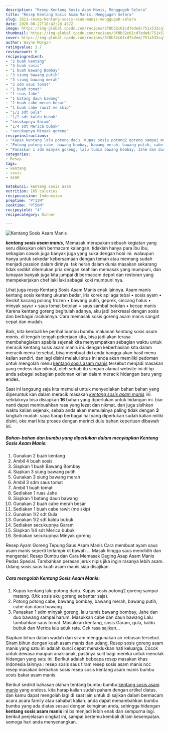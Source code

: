 ```yaml
---
description: "Resep Kentang Sosis Asam Manis, Menggugah Selera"
title: "Resep Kentang Sosis Asam Manis, Menggugah Selera"
slug: 2611-resep-kentang-sosis-asam-manis-menggugah-selera
date: 2020-08-27T18:42:28.457Z
image: https://img-global.cpcdn.com/recipes/3f8b32c61cd7eded/751x532cq70/kentang-sosis-asam-manis-foto-resep-utama.jpg
thumbnail: https://img-global.cpcdn.com/recipes/3f8b32c61cd7eded/751x532cq70/kentang-sosis-asam-manis-foto-resep-utama.jpg
cover: https://img-global.cpcdn.com/recipes/3f8b32c61cd7eded/751x532cq70/kentang-sosis-asam-manis-foto-resep-utama.jpg
author: Wayne Morgan
ratingvalue: 3.7
reviewcount: 6
recipeingredient:
- "2 buah kentang"
- "4 buah sosis"
- "1 buah Bawang Bombay"
- "3 siung bawang putih"
- "3 siung bawang merah"
- "3 sdm saus tomat"
- "1 buah tomat"
- "1 ruas Jahe"
- "1 batang daun bawang"
- "2 buah cabe merah besar"
- "1 buah cabe rawit me skip"
- "1/2 sdt Gula"
- "1/2 sdt kaldu bubuk"
- "secukupnya Garam"
- "1/4 sdt Merica bubuk"
- "secukupnya Minyak goreng"
recipeinstructions:
- "Kupas kentang lalu potong dadu. Kupas sosis potong2 goreng sampai matang. (Utk sosis aku goreng sebentar saja)."
- "Potong potong cabe, bawang bombay, bawang merah, bawang putih, cabe dan daun bawang."
- "Panaskan 1 sdm minyak goreng, lalu tumis bawang bombay, Jahe dan duo bawang sampai harum. Masukkan cabe dan daun bawang Lalu tambahkan saus tomat. Masukkan kentang, sosis Garam, gula, kaldu bubuk dan Merica lalu aduk rata. Cek rasa sajikan..."
categories:
- Resep
tags:
- kentang
- sosis
- asam

katakunci: kentang sosis asam 
nutrition: 165 calories
recipecuisine: Indonesian
preptime: "PT13M"
cooktime: "PT56M"
recipeyield: "4"
recipecategory: Dinner

---
```



![Kentang Sosis Asam Manis](https://img-global.cpcdn.com/recipes/3f8b32c61cd7eded/751x532cq70/kentang-sosis-asam-manis-foto-resep-utama.jpg)

<b><i>kentang sosis asam manis</i></b>, Memasak merupakan sebuah kegiatan yang seru dilakukan oleh bermacam kalangan. tidaklah hanya para ibu ibu, sebagian cowok juga banyak juga yang suka dengan hobi ini. walaupun hanya untuk sekedar kebersamaan dengan teman atau memang sudah menjadi passion dalam dirinya. tak heran dalam dunia masakan sekarang tidak sedikit ditemukan pria dengan keahlian memasak yang mumpuni, dan lumayan banyak juga kita jumpai di bermacam depot dan restoran yang mempekerjakan chef laki laki sebagai koki mumpuni nya.

Lihat juga resep Kentang Sosis Asam Manis enak lainnya. Asam manis kentang sosis kentang ukuran bedar, iris korek api aga tebal • sosis ayam • Sesikit kacang polong frozen • bawang putih, geprek, cincang halus • minyak sayur • saus tomat botolan • saus sambal botolan • kecap manis Karena kentang goreng begitulah adanya, aku jadi berkreasi dengan sosis dan berbagai racikannya. Cara memasak sosis goreng asam manis sangat cepat dan mudah.

Baik, kita kembali ke perihal bumbu bumbu makanan <i>kentang sosis asam manis</i>. di tengah tengah pekerjaan kita, bisa jadi akan terasa membahagiakan apabila sejenak kita menyempatkan sebagian waktu untuk meracik kentang sosis asam manis ini. dengan keberhasilan kita dalam meracik menu tersebut, bisa membuat diri anda bangga akan hasil menu kalian sendiri. dan lagi disini melalui situs ini anda akan memiliki pedoman untuk mengolah menu <u>kentang sosis asam manis</u> tersebut menjadi masakan yang endess dan nikmat, oleh sebab itu simpan alamat website ini di hp anda sebagai sebagian pedoman kalian dalam meracik hidangan baru yang endes.


Saat ini langsung saja kita memulai untuk menyediakan bahan bahan yang diperuntuk kan dalam meracik masakan <u><i>kentang sosis asam manis</i></u> ini. setidaknya bisa disiapkan <b>16</b> bahan yang diperlukan untuk hidangan ini. biar nanti dapat membuahkan rasa yang lezat dan nikmat. dan juga sisihkan waktu kalian sejenak, sebab anda akan memulainya paling tidak dengan <b>3</b> langkah mudah. saya harap berbagai hal yang diperlukan sudah kalian miliki disini, oke mari kita proses dengan merinci dulu bahan keperluan dibawah ini.

<!--inarticleads1-->

##### Bahan-bahan dan bumbu yang diperlukan dalam menyiapkan Kentang Sosis Asam Manis:

1. Gunakan 2 buah kentang
1. Ambil 4 buah sosis
1. Siapkan 1 buah Bawang Bombay
1. Siapkan 3 siung bawang putih
1. Gunakan 3 siung bawang merah
1. Ambil 3 sdm saus tomat
1. Ambil 1 buah tomat
1. Sediakan 1 ruas Jahe
1. Siapkan 1 batang daun bawang
1. Gunakan 2 buah cabe merah besar
1. Sediakan 1 buah cabe rawit (me skip)
1. Gunakan 1/2 sdt Gula
1. Gunakan 1/2 sdt kaldu bubuk
1. Sediakan secukupnya Garam
1. Siapkan 1/4 sdt Merica bubuk
1. Sediakan secukupnya Minyak goreng


Resep Ayam Goreng Tepung Saus Asam Manis Cara membuat ayam saus asam manis seperti terlampir di bawah … Masak hingga saus mendidih dan mengental. Resep Bumbu dan Cara Memasak Daging Asap Asam Manis Pedas Spesial. Tambahkan perasan jeruk nipis jika ingin rasanya lebih asam. Udang sosis saus kuah asam manis siap disajikan. 

<!--inarticleads2-->

##### Cara mengolah Kentang Sosis Asam Manis:

1. Kupas kentang lalu potong dadu. Kupas sosis potong2 goreng sampai matang. (Utk sosis aku goreng sebentar saja).
1. Potong potong cabe, bawang bombay, bawang merah, bawang putih, cabe dan daun bawang.
1. Panaskan 1 sdm minyak goreng, lalu tumis bawang bombay, Jahe dan duo bawang sampai harum. Masukkan cabe dan daun bawang Lalu tambahkan saus tomat. Masukkan kentang, sosis Garam, gula, kaldu bubuk dan Merica lalu aduk rata. Cek rasa sajikan...


Siapkan bihun dalam wadah dan siram menggunakan air rebusan tersebut. Siram bihun dengan kuah asam manis dan udang. Resep sosis goreng asam manis yang satu ini adalah kunci cepat menaklukkan hati keluarga. Cocok untuk dewasa maupun anak-anak, pastinya sulit bagi mereka untuk menolak hidangan yang satu ini. Berikut adalah bebeapa resep masakan khas indonesia lainnya : resep sosis saus tiram resep sosis asam manis ncc resep masakan berbahan sosis resep sosis kentang asam manis bumbu sosis bakar asam manis. 

Berikut sedikit bahasan olahan tentang bumbu bumbu <u>kentang sosis asam manis</u> yang endess. kita harap kalian sudah paham dengan artikel diatas, dan kamu dapat mengolah lagi di saat lain untuk di sajikan dalam bermacam acara acara family atau sahabat kalian. anda dapat menambahkan bumbu bumbu yang ada diatas sesuai dengan keinginan anda, sehingga hidangan <b>kentang sosis asam manis</b> ini bs menjadi lebih enak dan sempurna lagi. berikut penjelasan singkat ini, sampai bertemu kembali di lain kesempatan. semoga hari anda menyenangkan.
